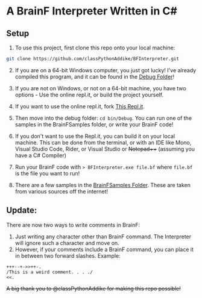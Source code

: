 ﻿# A BrainF Interpreter Written in C#

## Setup

1. To use this project, first clone this repo onto your local machine:
```sh
git clone https://github.com/classPythonAddike/BFInterpreter.git
```
2. If you are on a 64-bit Windows computer, you just got lucky! I've already compiled this program, and it can be found in the [Debug Folder](https://github.com/classPythonAddike/BFInterpreter/tree/master/bin/Debug)!
3. If you are not on Windows, or not on a 64-bit machine, you have two options - Use the online repl.it, or build the project yourself.
4. If you want to use the online repl.it, fork [This Repl.it](https://repl.it/@PythonAddictCla/BFInterpreter#ReadMe.md).
5. Then move into the debug folder: `cd bin/Debug`. You can run one of the samples in the BrainFSamples folder, or write your BrainF code!
6. If you don't want to use the Repl.it, you can build it on your local machine. This can be done from the terminal, or with an IDE like Mono, Visual Studio Code, Rider, or Visual Studio or ~~Notepad++~~ (assuming you have a C# Compiler)

7. Run your BrainF code with `> BFInterpreter.exe file.bf` where `file.bf` is the file you want to run!
8. There are a few samples in the [BrainFSamples Folder](https://github.com/classPythonAddike/BFInterpreter/tree/master/bin/Debug/BrainFSamples). These are taken from various sources off the internet!

## Update:
There are now two ways to write comments in BrainF:
1. Just writing any character other than BrainF command. The Interpreter will ignore such a character and move on.
2. However, if your comments include a BrainF command, you can place it in between two forward slashes. Example:
```bf
+++--+->>++-.
/This is a weird comment. . . ./
<<.
```

~~A big thank you to @classPythonAddike for making this repo possible!~~
